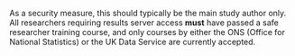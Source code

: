 As a security measure, this should typically be the main study author only.
All researchers requiring results server access **must** have passed a safe researcher training course, and only courses by either the ONS (Office for National Statistics) or the UK Data Service are currently accepted.
